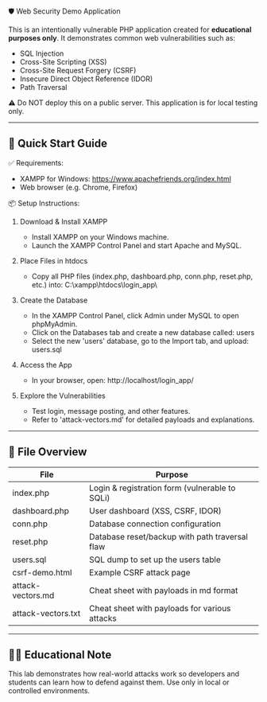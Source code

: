 
🛡️ Web Security Demo Application


This is an intentionally vulnerable PHP application created for **educational purposes only**. 
It demonstrates common web vulnerabilities such as:

- SQL Injection
- Cross-Site Scripting (XSS)
- Cross-Site Request Forgery (CSRF)
- Insecure Direct Object Reference (IDOR)
- Path Traversal

⚠️ Do NOT deploy this on a public server. This application is for local testing only.

------------------------------
🚀 Quick Start Guide
------------------------------

✅ Requirements:
- XAMPP for Windows: https://www.apachefriends.org/index.html
- Web browser (e.g. Chrome, Firefox)

📦 Setup Instructions:

1. Download & Install XAMPP
   - Install XAMPP on your Windows machine.
   - Launch the XAMPP Control Panel and start Apache and MySQL.

2. Place Files in htdocs
   - Copy all PHP files (index.php, dashboard.php, conn.php, reset.php, etc.) into:
     C:\xampp\htdocs\login_app\

3. Create the Database
   - In the XAMPP Control Panel, click Admin under MySQL to open phpMyAdmin.
   - Click on the Databases tab and create a new database called:
     users
   - Select the new 'users' database, go to the Import tab, and upload:
     users.sql

4. Access the App
   - In your browser, open:
     http://localhost/login_app/

5. Explore the Vulnerabilities
   - Test login, message posting, and other features.
   - Refer to 'attack-vectors.md' for detailed payloads and explanations.

------------------------------
📁 File Overview
------------------------------

| File               | Purpose                                              |
|--------------------|------------------------------------------------------|
| index.php          | Login & registration form (vulnerable to SQLi)       |
| dashboard.php      | User dashboard (XSS, CSRF, IDOR)                     |
| conn.php           | Database connection configuration                    |
| reset.php          | Database reset/backup with path traversal flaw       |
| users.sql          | SQL dump to set up the users table                   |
| csrf-demo.html     | Example CSRF attack page                             |
| attack-vectors.md  | Cheat sheet with payloads in md format               |
| attack-vectors.txt | Cheat sheet with payloads for various attacks        |

------------------------------
👨‍🏫 Educational Note
------------------------------

This lab demonstrates how real-world attacks work so developers and students 
can learn how to defend against them. Use only in local or controlled environments.

